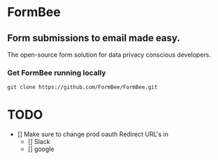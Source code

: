# FormBee

## Form submissions to email made easy.

The open-source form solution for data privacy conscious developers.




### Get FormBee running locally
```git clone https://github.com/FormBee/FormBee.git```

# TODO

- [] Make sure to change prod oauth Redirect URL's in
    - [] Slack
    - [] google

